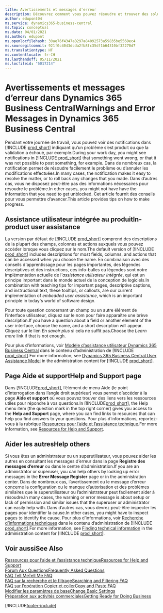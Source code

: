 ```yaml
---
title: Avertissements et messages d’erreur
description: Découvrez comment vous pouvez résoudre et trouver des solutions aux messages d’erreur lorsque vous travaillez dans Business Central.
author: edupont04
ms.service: dynamics365-business-central
ms.topic: conceptual
ms.date: 04/01/2021
ms.author: edupont
ms.openlocfilehash: 30ae76f4347a8297a84092573a59835be5569ec4
ms.sourcegitcommit: 921f0c4043dcda2fb8fc35df1b64310bf32270d7
ms.translationtype: HT
ms.contentlocale: fr-CH
ms.lasthandoff: 05/11/2021
ms.locfileid: "6017214"
---
```

# <a name="warnings-and-error-messages-in-dynamics-365-business-central"></a><span data-ttu-id="d7238-103">Avertissements et messages d’erreur dans Dynamics 365 Business Central</span><span class="sxs-lookup"><span data-stu-id="d7238-103">Warnings and Error Messages in Dynamics 365 Business Central</span></span>

<span data-ttu-id="d7238-104">Pendant votre journée de travail, vous pouvez voir des notifications dans [!INCLUDE [prod_short](includes/prod_short.md)] indiquant qu’un problème s’est produit ou que la validation a échoué, par exemple.</span><span class="sxs-lookup"><span data-stu-id="d7238-104">During your work day, you might see notifications in [!INCLUDE [prod_short](includes/prod_short.md)] that something went wrong, or that it was not possible to post something, for example.</span></span> <span data-ttu-id="d7238-105">Dans de nombreux cas, la notification permet de résoudre facilement le problème ou d’annuler les modifications effectuées.</span><span class="sxs-lookup"><span data-stu-id="d7238-105">In many cases, the notification makes it easy to resolve the matter, or to roll back any changes that you made.</span></span> <span data-ttu-id="d7238-106">Dans d’autres cas, vous ne disposez peut-être pas des informations nécessaires pour résoudre le problème.</span><span class="sxs-lookup"><span data-stu-id="d7238-106">In other cases, you might not have have the information that you need to get unblocked.</span></span> <span data-ttu-id="d7238-107">Cet article fournit des conseils pour vous permettre d’avancer.</span><span class="sxs-lookup"><span data-stu-id="d7238-107">This article provides tips on how to make progress.</span></span>  

## <a name="in-product-user-assistance"></a><span data-ttu-id="d7238-108">Assistance utilisateur intégrée au produit</span><span class="sxs-lookup"><span data-stu-id="d7238-108">In-product user assistance</span></span>

<span data-ttu-id="d7238-109">La version par défaut de [!INCLUDE [prod_short](includes/prod_short.md)] comprend des descriptions de la plupart des champs, colonnes et actions auxquels vous pouvez accéder lorsque vous cliquez sur le nom.</span><span class="sxs-lookup"><span data-stu-id="d7238-109">The default version of [!INCLUDE [prod_short](includes/prod_short.md)] includes descriptions for most fields, columns, and actions that can be accessed when you choose the name.</span></span> <span data-ttu-id="d7238-110">En combinaison avec des conseils d'apprentissage pour les pages importantes, des légendes descriptives et des instructions, ces info-bulles ou légendes sont notre implémentation actuelle de l’*assistance utilisateur intégrée*, qui est un principe important dans le monde actuel de la conception de logiciels.</span><span class="sxs-lookup"><span data-stu-id="d7238-110">In combination with teaching tips for important pages, descriptive captions, and instructional text, these tooltips, or callouts, are our current implementation of *embedded user assistance*, which is an important principle in today's world of software design.</span></span>  

<span data-ttu-id="d7238-111">Pour toute question concernant un champ ou un autre élément de l’interface utilisateur, cliquez sur le nom pour faire apparaître une brève description.</span><span class="sxs-lookup"><span data-stu-id="d7238-111">If you have a question about a field or another element of the user interface, choose the name, and a short description will appear.</span></span> <span data-ttu-id="d7238-112">Cliquez sur le lien *En savoir plus* si cela ne suffit pas.</span><span class="sxs-lookup"><span data-stu-id="d7238-112">Choose the *Learn more* link if that is not enough.</span></span>  

<span data-ttu-id="d7238-113">Pour plus d’informations, voir [Modèle d’assistance utilisateur Dynamics 365 Business Central](/dynamics365/business-central/dev-itpro/user-assistance) dans le contenu d’administration de [!INCLUDE [prod_short](includes/prod_short.md)].</span><span class="sxs-lookup"><span data-stu-id="d7238-113">For more information, see [Dynamics 365 Business Central User Assistance Model](/dynamics365/business-central/dev-itpro/user-assistance) in the administration content for [!INCLUDE [prod_short](includes/prod_short.md)].</span></span>  

## <a name="help-and-support-page"></a><span data-ttu-id="d7238-114">Page Aide et support</span><span class="sxs-lookup"><span data-stu-id="d7238-114">Help and Support page</span></span>

<span data-ttu-id="d7238-115">Dans [!INCLUDE[prod_short](includes/prod_short.md)], l’élément de menu Aide (le point d’interrogation dans l’angle droit supérieur) vous permet d’accéder à la page **Aide et support** où vous pouvez trouver des liens vers les ressources utiles pour répondre à vos questions.</span><span class="sxs-lookup"><span data-stu-id="d7238-115">In [!INCLUDE[prod_short](includes/prod_short.md)], the Help menu item (the question mark in the top right corner) gives you access to the **Help and Support** page, where you can find links to resources that can help you find answers to your questions.</span></span> <span data-ttu-id="d7238-116">Pour plus d’informations, reportez-vous à la rubrique [Ressources pour l’aide et l’assistance technique](product-help-and-support.md).</span><span class="sxs-lookup"><span data-stu-id="d7238-116">For more information, see [Resources for Help and Support](product-help-and-support.md).</span></span>  

## <a name="help-others"></a><span data-ttu-id="d7238-117">Aider les autres</span><span class="sxs-lookup"><span data-stu-id="d7238-117">Help others</span></span>

<span data-ttu-id="d7238-118">Si vous êtes un administrateur ou un superutilisateur, vous pouvez aider les autres en consultant les messages d’erreur dans la page **Registre des messages d’erreur** ou dans le centre d’administration.</span><span class="sxs-lookup"><span data-stu-id="d7238-118">If you are an administrator or superuser, you can help others by looking up error messages in the **Error Message Register** page or in the administration center.</span></span> <span data-ttu-id="d7238-119">Dans de nombreux cas, l’avertissement ou le message d’erreur concerne la configuration ou le manque d’autorisation et des problèmes similaires que le superutilisateur ou l’administrateur peut facilement aider à résoudre.</span><span class="sxs-lookup"><span data-stu-id="d7238-119">In many cases, the warning or error message is about setup or lack of permission and similar issues that the superuser or administrator can easily help with.</span></span> <span data-ttu-id="d7238-120">Dans d’autres cas, vous devrez peut-être inspecter les pages pour identifier la cause.</span><span class="sxs-lookup"><span data-stu-id="d7238-120">In other cases, you might have to inspect pages to identify the cause.</span></span> <span data-ttu-id="d7238-121">Pour plus d’informations, voir [Recherche d’informations techniques](/dynamics365/business-central/dev-itpro/administration/manage-technical-support#finding-technical-information) dans le contenu d’administration de [!INCLUDE [prod_short](includes/prod_short.md)].</span><span class="sxs-lookup"><span data-stu-id="d7238-121">For more information, see [Finding technical information](/dynamics365/business-central/dev-itpro/administration/manage-technical-support#finding-technical-information) in the administration content for [!INCLUDE [prod_short](includes/prod_short.md)].</span></span>  

## <a name="see-also"></a><span data-ttu-id="d7238-122">Voir aussi</span><span class="sxs-lookup"><span data-stu-id="d7238-122">See Also</span></span>

[<span data-ttu-id="d7238-123">Ressources pour l’aide et l’assistance technique</span><span class="sxs-lookup"><span data-stu-id="d7238-123">Resources for Help and Support</span></span>](product-help-and-support.md)  
[<span data-ttu-id="d7238-124">Forum Aux Questions</span><span class="sxs-lookup"><span data-stu-id="d7238-124">Frequently Asked Questions</span></span>](across-faq.md)  
[<span data-ttu-id="d7238-125">FAQ Tell Me</span><span class="sxs-lookup"><span data-stu-id="d7238-125">Tell Me FAQ</span></span>](ui-search-faq.md)  
[<span data-ttu-id="d7238-126">FAQ sur la recherche et le filtrage</span><span class="sxs-lookup"><span data-stu-id="d7238-126">Searching and Filtering FAQ</span></span>](ui-search-filter-faq.yml)  
[<span data-ttu-id="d7238-127">FAQ sur l’opération Copier et coller</span><span class="sxs-lookup"><span data-stu-id="d7238-127">Copy and Paste FAQ</span></span>](faq-copy-paste.yml)  
[<span data-ttu-id="d7238-128">Modifier les paramètres de base</span><span class="sxs-lookup"><span data-stu-id="d7238-128">Change Basic Settings</span></span>](ui-change-basic-settings.md)  
[<span data-ttu-id="d7238-129">Préparation aux activités commerciales</span><span class="sxs-lookup"><span data-stu-id="d7238-129">Getting Ready for Doing Business</span></span>](ui-get-ready-business.md)  


[!INCLUDE[footer-include](includes/footer-banner.md)]